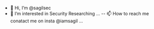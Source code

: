 - 👋 Hi, I’m @sagilsec
- 👀 I’m interested in  Security Researching  ...
-- 📫 How to reach me conatact me on insta @iamsagil ...

<!---
SagilBabu/SagilBabu is a ✨ special ✨ repository because its `README.md` (this file) appears on your GitHub profile.
You can click the Preview link to take a look at your changes.
--->
